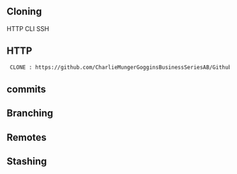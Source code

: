  ## Cloning
   HTTP  CLI SSH 
## HTTP
  ```sh
   CLONE : https://github.com/CharlieMungerGogginsBusinessSeriesAB/Github-Examples.git
   ```
 ## commits
 ## Branching 
 ## Remotes
 ## Stashing 